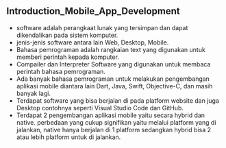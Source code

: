 ## Introduction_Mobile_App_Development
- software adalah perangkaat lunak yang tersimpan dan dapat dikendalikan pada sistem komputer.
- jenis-jenis software antara lain Web, Desktop, Mobile.
- Bahasa pemrograman adalah rangkaian text yang digunakan untuk memberi perintah kepada komputer.
- Compailer dan Interpreter Software yang digunakan untuk membaca perintah bahasa pemrograman.
- Ada banyak bahasa pemrograman untuk melakukan pengembangan aplikasi mobile diantara lain Dart, Java, Swift, Objective-C, dan masih banyak lagi. 
- Terdapat software yang bisa berjalan di pada platform website dan juga Desktop contohnya seperti Visual Studio Code dan GitHub.
- Terdapat 2 pengembangan aplikasi mobile yaitu secara hybrid dan native. perbedaan yang cukup signifikan yaitu melalui platform yang di jalankan, native hanya berjalan di 1 platform sedangkan hybrid bisa 2 atau lebih platform untuk di jalankan.